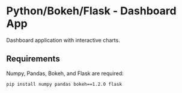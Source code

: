 # Python/Bokeh/Flask - Dashboard App

Dashboard application with interactive charts.

## Requirements

Numpy, Pandas, Bokeh, and Flask are required:

```bash
pip install numpy pandas bokeh==1.2.0 flask
```
